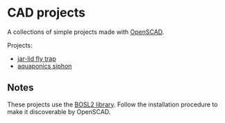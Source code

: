 # CAD projects

A collections of simple projects made with [OpenSCAD](https://openscad.org/).

Projects:

- [jar-lid fly trap](projects/flytrap.scad)
- [aquaponics siphon](projects/siphon.scad)

## Notes

These projects use the [BOSL2 library](https://github.com/BelfrySCAD/BOSL2/).
Follow the installation procedure to make it discoverable by OpenSCAD.
